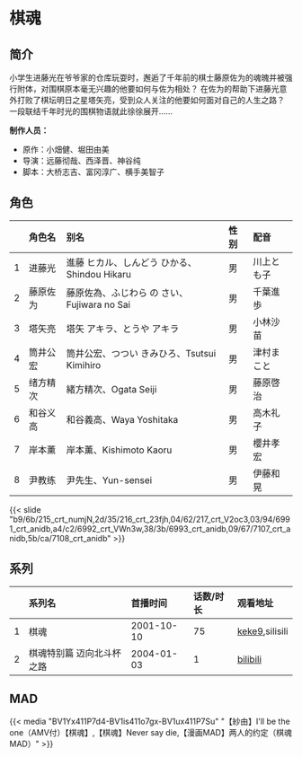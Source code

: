 # 棋魂


## 简介

小学生进藤光在爷爷家的仓库玩耍时，邂逅了千年前的棋士藤原佐为的魂魄并被强行附体，对围棋原本毫无兴趣的他要如何与佐为相处？
在佐为的帮助下进藤光意外打败了棋坛明日之星塔矢亮，受到众人关注的他要如何面对自己的人生之路？
一段联结千年时光的围棋物语就此徐徐展开......

**制作人员：**
- 原作：小畑健、堀田由美
- 导演：远藤彻哉、西泽晋、神谷纯
- 脚本：大桥志吉、富冈淳广、横手美智子

## 角色

|     |   角色名   |   别名  | 性别 |  配音  |
|:--- |:------  |:----      |:---  |:--   |
| 1 | 进藤光 | 進藤 ヒカル、しんどう ひかる、Shindou Hikaru | 男 | 川上とも子 |
| 2 | 藤原佐为 | 藤原佐為、ふじわら の さい、Fujiwara no Sai | 男 | 千葉進歩 |
| 3 | 塔矢亮 | 塔矢 アキラ、とうや アキラ | 男 | 小林沙苗 |
| 4 | 筒井公宏 | 筒井公宏、つつい きみひろ、Tsutsui Kimihiro | 男 | 津村まこと |
| 5 | 绪方精次 | 緒方精次、Ogata Seiji | 男 | 藤原啓治 |
| 6 | 和谷义高 | 和谷義高、Waya Yoshitaka | 男 | 高木礼子 |
| 7 | 岸本薰 | 岸本薫、Kishimoto Kaoru | 男 | 櫻井孝宏 |
| 8 | 尹教练 | 尹先生、Yun-sensei | 男 | 伊藤和晃 |

{{< slide "b9/6b/215_crt_numjN,2d/35/216_crt_23fjh,04/62/217_crt_V2oc3,03/94/6991_crt_anidb,a4/c2/6992_crt_VWn3w,38/3b/6993_crt_anidb,09/67/7107_crt_anidb,5b/ca/7108_crt_anidb" >}}

## 系列

|     | 系列名           | 首播时间       | 话数/时长 | 观看地址                                                    |
|:----|:--------------|:-----------|:------|:--------------------------------------------------------|
| 1   | 棋魂            | 2001-10-10 | 75    | [keke9](https://www.keke9.app/search?k=棋魂),silisili     |
| 2   | 棋魂特别篇 迈向北斗杯之路 | 2004-01-03 | 1     | [bilibili](https://www.bilibili.com/video/BV1Ax41157HN) |


## MAD

{{< media  "BV1Yx411P7d4-BV1is411o7gx-BV1ux411P7Su"
"【紗由】I'll be the one（AMV付）【棋魂】,【棋魂】Never say die,【漫画MAD】两人的约定（棋魂MAD）"  >}}
